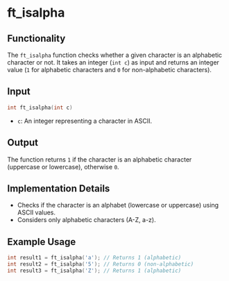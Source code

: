 # ft_isalpha

## Functionality

The `ft_isalpha` function checks whether a given character is an alphabetic character or not. It takes an integer (`int c`) as input and returns an integer value (`1` for alphabetic characters and `0` for non-alphabetic characters).

## Input

```c
int	ft_isalpha(int c)
```

- `c`: An integer representing a character in ASCII.

## Output

The function returns `1` if the character is an alphabetic character (uppercase or lowercase), otherwise `0`.

## Implementation Details

- Checks if the character is an alphabet (lowercase or uppercase) using ASCII values.
- Considers only alphabetic characters (A-Z, a-z).

## Example Usage

```c
int result1 = ft_isalpha('a'); // Returns 1 (alphabetic)
int result2 = ft_isalpha('5'); // Returns 0 (non-alphabetic)
int result3 = ft_isalpha('Z'); // Returns 1 (alphabetic)
```